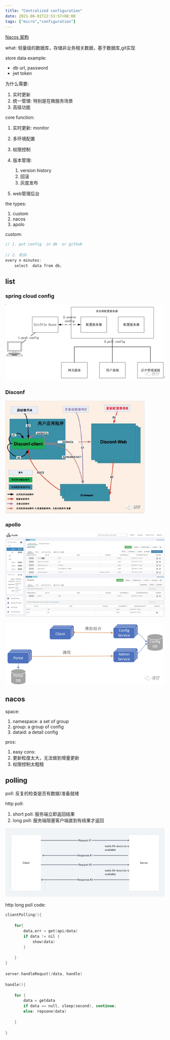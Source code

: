 ```yaml
---
title: "Centralized configuration"
date: 2021-06-01T22:53:57+08:00
tags: ["micro","configuration"]
---
```


[Nacos 架构](https://nacos.io/zh-cn/docs/architecture.html)


what: 轻量级的数据库，存储非业务相关数据，基于数据库,git实现

store data example:
- db url, password 
-  jwt token


为什么需要:
1. 实时更新
2.  统一管理:  特别是在微服务场景
2.  高级功能 

core function:
1. 实时更新: monitor
2. 多环境配置
3. 权限控制 
4. 版本管理:
	1. version history
	2. 回滚
	3. 灰度发布

5. web管理后台 

the types:
1. custom
1. nacos
2. apolo

custom:
```c
// 1. put config  in db  or github

// 2. 轮训
every n minutes:
	select  data from db;


```



##  list

### spring cloud config

![y58k8q](https://raw.githubusercontent.com/atony2099/imgs/master/uPic/y58k8q.jpg)



### Disconf

![](https://raw.githubusercontent.com/atony2099/imgs/master/uPic/Pasted%20image%2020221228173513.png)



### apollo

![yMk83U](https://raw.githubusercontent.com/atony2099/imgs/master/uPic/yMk83U.jpg)


![y3ECMb](https://raw.githubusercontent.com/atony2099/imgs/master/uPic/y3ECMb.jpg)


## nacos
space:
1. namespace: a  set of group 
2. group: a group of config
3. dataid: a detail config


pros:
1. easy
cons:
1. 更新粒度太大，无法做到增量更新
2. 权限控制太粗糙










## polling 

poll: 反复的检查是否有数据/准备就绪 



http poll:
1. short poll: 服务端立即返回结果
2. long poll:  服务端阻塞客户端直到有结果才返回

![RTeS2H](https://raw.githubusercontent.com/atony2099/imgs/master/uPic/RTeS2H.jpg)



http long poll code:
```c
clientPolling(){

	for{
		data,err = get(api/data)
		if data != nil {
			show(data)
		}
	
	}
}

server.handleRequst(/data, handle)

handle(){

	for {
		data = getdata
		if data == null, sleep(second), continue;
		else: repsone(data)
			
	}

}

```